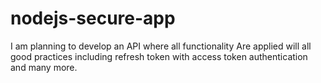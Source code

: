 ﻿# nodejs-secure-app

I am planning to develop an API where all functionality 
Are applied will all good practices including refresh token with access token authentication and many more.
